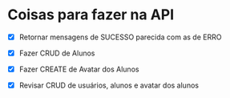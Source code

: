 # Coisas para fazer na API

- [x] Retornar mensagens de SUCESSO parecida com as de ERRO
- [x] Fazer CRUD de Alunos
- [x] Fazer CREATE de Avatar dos Alunos
- [x] Revisar CRUD de usuários, alunos e avatar dos alunos

